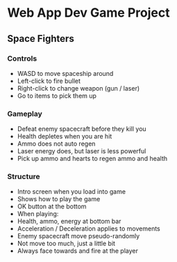 # Web App Dev Game Project

## Space Fighters

### Controls

- WASD to move spaceship around
- Left-click to fire bullet
- Right-click to change weapon (gun / laser)
- Go to items to pick them up

### Gameplay

- Defeat enemy spacecraft before they kill you
- Health depletes when you are hit
- Ammo does not auto regen
- Laser energy does, but laser is less powerful
- Pick up ammo and hearts to regen ammo and health

### Structure

- Intro screen when you load into game
- Shows how to play the game
- OK button at the bottom
- When playing:
- Health, ammo, energy at bottom bar
- Acceleration / Deceleration applies to movements
- Enemy spacecraft move pseudo-randomly
- Not move too much, just a little bit
- Always face towards and fire at the player
